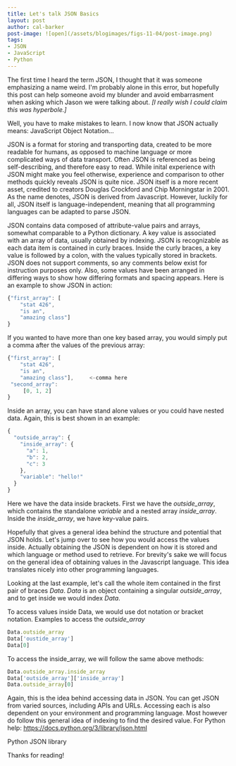 ```yaml
---
title: Let's talk JSON Basics
layout: post
author: cal-barker
post-image: ![open](/assets/blogimages/figs-11-04/post-image.png)
tags:
- JSON
- JavaScript
- Python
---
```


The first time I heard the term JSON, I thought that it was someone emphasizing a name weird. I'm probably alone in this error, but hopefully this post can help someone avoid my blunder and avoid embarrasment when asking which Jason we were talking about. *[I really wish I could claim this was hyperbole.]*

Well, you have to make mistakes to learn. I now know that JSON actually means: JavaScript Object Notation...

JSON is a format for storing and transporting data, created to 
be more readable for humans, as opposed to machine language or more complicated ways of data transport. Often JSON is referenced as being self-describing, and therefore easy to read. While inital experience with JSON might make you feel otherwise, experience and comparison to other methods quickly reveals JSON is quite nice. JSON itself is a more recent asset, credited to creators Douglas Crockford and Chip Morningstar in 2001. As the name denotes, JSON is derived from Javascript. However, luckily for all, JSON itself is language-independent, meaning that all programming languages can be adapted to parse JSON. 

JSON contains data composed of attribute-value pairs and arrays,
somewhat comparable to a Python dictionary. A key value is associated with an array of data, usually obtained by indexing. 
JSON is recognizable as each data item is contained in curly braces. Inside the curly braces, a key value is followed by a colon,
with the values typically stored in brackets. JSON does not support comments, so any comments below exist for instruction purposes only. Also, some values have been arranged in differing ways to show how differing formats and spacing appears.
Here is an example to show JSON in action:
```javascript
{"first_array": [
	"stat 426",
	"is an",
	"amazing class"]
}
```
If you wanted to have more than one key based array, you would simply put a comma after the values of the previous array:
```javascript
{"first_array": [
	"stat 426",
	"is an",
	"amazing class"],     <-comma here
 "second_array": 
	 [0, 1, 2]
}

```
Inside an array, you can have stand alone values or you could have nested data. Again, this is best shown in an example:
```javascript
{
  "outside_array": {
    "inside_array": {
      "a": 1,
      "b": 2,
      "c": 3
    },
    "variable": "hello!"
  }
}
```
Here we have the data inside brackets. First we have the *outside_array*, which contains the standalone *variable* and a nested array *inside_array*.
Inside the *inside_array*, we have key-value pairs.


Hopefully that gives a general idea behind the structure and potential that JSON holds. Let's jump over to see how you would access the values inside. Actually obtaining the JSON is dependent on how it is stored and which language or method used to retrieve. For brevity's sake we will focus on the general idea of obtaining values in the Javascript language. This idea translates nicely into other programming languages.

Looking at the last example, let's call the whole item contained in the first pair of braces *Data*. 
*Data* is an object containing a singular *outside_array*, and to get inside we would index *Data*.

To access values inside Data, we would use dot notation or bracket notation.
Examples to access the *outside_array*

```javascript
Data.outside_array
Data['oustide_array']
Data[0]
```

To access the inside_array, we will follow the same above methods:

```javascript
Data.outside_array.inside_array
Data['outside_array']['inside_array']
Data.outside_array[0]
```


Again, this is the idea behind accessing data in JSON. You can get JSON from varied sources, including APIs and URLs. Accessing each is also dependent on your environment and programming language. Most however do follow this general idea of indexing to find the desired value.
For Python help: https://docs.python.org/3/library/json.html

Python JSON library



Thanks for reading!

